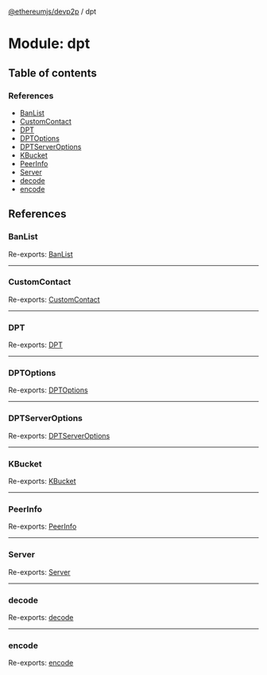 [@ethereumjs/devp2p](../README.md) / dpt

# Module: dpt

## Table of contents

### References

- [BanList](dpt.md#banlist)
- [CustomContact](dpt.md#customcontact)
- [DPT](dpt.md#dpt)
- [DPTOptions](dpt.md#dptoptions)
- [DPTServerOptions](dpt.md#dptserveroptions)
- [KBucket](dpt.md#kbucket)
- [PeerInfo](dpt.md#peerinfo)
- [Server](dpt.md#server)
- [decode](dpt.md#decode)
- [encode](dpt.md#encode)

## References

### BanList

Re-exports: [BanList](../classes/dpt_ban_list.banlist.md)

___

### CustomContact

Re-exports: [CustomContact](../interfaces/dpt_kbucket.customcontact.md)

___

### DPT

Re-exports: [DPT](../classes/dpt_dpt.dpt.md)

___

### DPTOptions

Re-exports: [DPTOptions](../interfaces/dpt_dpt.dptoptions.md)

___

### DPTServerOptions

Re-exports: [DPTServerOptions](../interfaces/dpt_server.dptserveroptions.md)

___

### KBucket

Re-exports: [KBucket](../classes/dpt_kbucket.kbucket.md)

___

### PeerInfo

Re-exports: [PeerInfo](../interfaces/dpt_dpt.peerinfo.md)

___

### Server

Re-exports: [Server](../classes/dpt_server.server.md)

___

### decode

Re-exports: [decode](dpt_message.md#decode)

___

### encode

Re-exports: [encode](dpt_message.md#encode)
